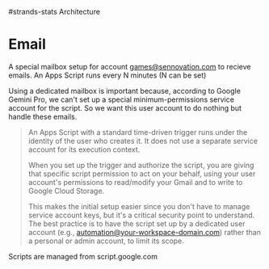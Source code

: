 #strands-stats Architecture

# Email
A special mailbox setup for account games@sennovation.com to recieve emails. An Apps Script runs every N minutes (N can be set)

Using a dedicated mailbox is important because, according to Google Gemini Pro, we can't set up a special minimum-permissions service account for the script. So we want this user account to do nothing but handle these emails.

> An Apps Script with a standard time-driven trigger runs under the identity of the user who creates it. It does not use a separate service account for its execution context.
> 
> When you set up the trigger and authorize the script, you are giving that specific script permission to act on your behalf, using your user account's permissions to read/modify your Gmail and to write to Google Cloud Storage.
> 
> This makes the initial setup easier since you don't have to manage service account keys, but it's a critical security point to understand. The best practice is to have the script set up by a dedicated user account (e.g., automation@your-workspace-domain.com) rather than a personal or admin account, to limit its scope.

Scripts are managed from script.google.com

